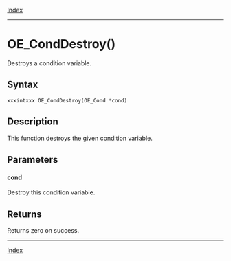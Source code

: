 [Index](index.md)

---
# OE_CondDestroy()

Destroys a condition variable.

## Syntax

    xxxintxxx OE_CondDestroy(OE_Cond *cond)
## Description 

This function destroys the given condition variable.



## Parameters

#### cond

Destroy this condition variable.

## Returns

Returns zero on success.

---
[Index](index.md)

